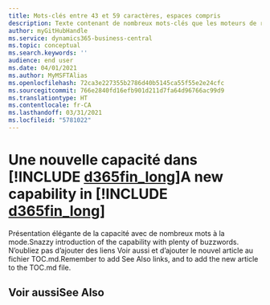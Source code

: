 ```yaml
---
title: Mots-clés entre 43 et 59 caractères, espaces compris
description: Texte contenant de nombreux mots-clés que les moteurs de recherche doivent trouver.
author: myGitHubHandle
ms.service: dynamics365-business-central
ms.topic: conceptual
ms.search.keywords: ''
audience: end user
ms.date: 04/01/2021
ms.author: MyMSFTAlias
ms.openlocfilehash: 72ca3e227355b2786d40b5145ca55f55e2e24cfc
ms.sourcegitcommit: 766e2840fd16efb901d211d7fa64d96766ac99d9
ms.translationtype: HT
ms.contentlocale: fr-CA
ms.lasthandoff: 03/31/2021
ms.locfileid: "5781022"
---
```

# <a name="a-new-capability-in-d365fin_long"></a><span data-ttu-id="f735f-103">Une nouvelle capacité dans [!INCLUDE [d365fin_long](includes/d365fin_long_md.md)]</span><span class="sxs-lookup"><span data-stu-id="f735f-103">A new capability in [!INCLUDE [d365fin_long](includes/d365fin_long_md.md)]</span></span>

<span data-ttu-id="f735f-104">Présentation élégante de la capacité avec de nombreux mots à la mode.</span><span class="sxs-lookup"><span data-stu-id="f735f-104">Snazzy introduction of the capability with plenty of buzzwords.</span></span> <span data-ttu-id="f735f-105">N’oubliez pas d’ajouter des liens Voir aussi et d’ajouter le nouvel article au fichier TOC.md.</span><span class="sxs-lookup"><span data-stu-id="f735f-105">Remember to add See Also links, and to add the new article to the TOC.md file.</span></span>  

## <a name="see-also"></a><span data-ttu-id="f735f-106">Voir aussi</span><span class="sxs-lookup"><span data-stu-id="f735f-106">See Also</span></span>
